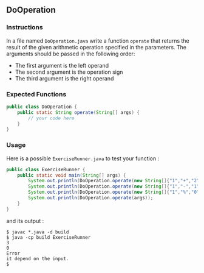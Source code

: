 ## DoOperation

### Instructions

In a file named `DoOperation.java` write a function `operate` that returns the result of the given arithmetic operation specified in the parameters. The arguments should be passed in the following order:

- The first argument is the left operand
- The second argument is the operation sign
- The third argument is the right operand

### Expected Functions

```java
public class DoOperation {
    public static String operate(String[] args) {
        // your code here
    }
}
```

### Usage

Here is a possible `ExerciseRunner.java` to test your function :

```java
public class ExerciseRunner {
    public static void main(String[] args) {
        System.out.println(DoOperation.operate(new String[]{"1","+","2"}));
        System.out.println(DoOperation.operate(new String[]{"1","-","1"}));
        System.out.println(DoOperation.operate(new String[]{"1","%","0"}));
        System.out.println(DoOperation.operate(args));
    }
}
```

and its output :

```shell
$ javac *.java -d build
$ java -cp build ExerciseRunner
3
0
Error
it depend on the input.
$
```
